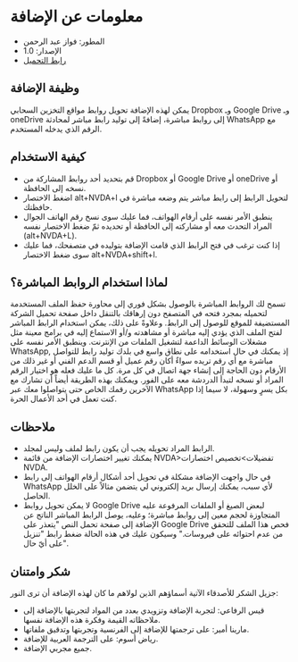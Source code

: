 # معلومات عن الإضافة
- المطور: فواز عبد الرحمن
- الإصدار: 1.0
- [رابط التحميل](https://github.com/fawazar94/DirectLink/releases/download/1.0/directLink-1.0.nvda-addon)
## وظيفة الإضافة
يمكن لهذه الإضافة تحويل روابط مواقع التخزين السحابي Dropbox وـ Google Drive وـ oneDrive إلى روابط مباشرة، إضافةً إلى توليد رابط مباشر لمحادثة WhatsApp مع الرقم الذي يدخله المستخدم.
## كيفية الاستخدام
- قم بتحديد أحد روابط المشاركة من Dropbox أو Google Drive أو oneDrive أو نسخه إلى الحافظة.
- اضغط الاختصار alt+NVDA+l لتحويل الرابط إلى رابط مباشر يتم وضعه مباشرة في حافظتك.
- ينطبق الأمر نفسه على أرقام الهواتف، فما عليك سوى نسخ رقم الهاتف الجوال المراد التحدث معه أو مشاركته إلى الحافظة أو تحديده ثمّ ضغط الاختصار نفسه (alt+NVDA+L).
- إذا كنت ترغب في فتح الرابط الذي قامت الإضافة بتوليده في متصفحك، فما عليك سوى ضغط الاختصار alt+NVDA+shift+l.
## لماذا استخدام الروابط المباشرة؟
تسمح لك الروابط المباشرة بالوصول بشكل فوري إلى محاورة حفظ الملف المستخدمة لتحميله بمجرد فتحه في المتصفح دون إرهاقك بالتنقل داخل صفحة تحميل الشركة المستضيفة للموقع للوصول إلى الرابط.
وعلاوةً على ذلك، يمكن استخدام الرابط المباشر لفتح الملف الذي يؤدي إليه مباشرة أو مشاهدته و/أو الاستماع إليه في برامج معينة مثل مشغلات الوسائط الداعمة لتشغيل الملفات من الإنترنت.
وينطبق الأمر نفسه على WhatsApp, إذ يمكنك في حال استخدامه على نطاق واسع في بلدك توليد رابط للتواصل مباشرة مع أي رقم تريده سواءٌ أكان رقم عميل أو قسم الدعم الفني أو غير ذلك من الأرقام دون الحاجة إلى إنشاء جهة اتصال في كل مرة. كل ما عليك فعله هو اختيار الرقم المراد أو نسخه لتبدأ الدردشة معه على الفور.
ويمكنك بهذه الطريقة أيضاً أن تشارك مع الآخرين رقمك الخاص حتى يتواصلوا معك عبر WhatsApp بكل يسرٍ وسهولة، لا سيما إذا كنت تعمل في أحد الأعمال الحرة.
## ملاحظات
- الرابط المراد تحويله يجب أن يكون رابط لملف وليس لمجلد.
- يمكنك تغيير اختصارات الإضافة من قائمة NVDA>تفضيلات>تخصيص اختصارات NVDA.
- في حال واجهت الإضافة مشكلة في تحويل أحد أشكال أرقام الهواتف إلى رابط WhatsApp لأي سبب، يمكنك إرسال بريد إلكتروني لي يتضمن مثالاً على الخلل الحاصل.
- لا يمكن تحويل روابط Google Drive لبعض الصيغ أو الملفات المرفوعة عليه المتجاوزة لحجم معين إلى روابط مباشرة؛ وعليه، يوصل الرابط المباشر الناتج عن الإضافة إلى صفحة تحمل النص "يتعذر على Google Drive فحص هذا الملف للتحقق من عدم احتوائه على فيروسات." وسيكون عليك في هذه الحالة ضغط رابط "تنزيل على أيّ حال".
## شكر وامتنان
جزيل الشكر للأصدقاء الآتية أسماؤهم الذين لولاهم ما كان لهذه الإضافة أن ترى النور:

- قيس الرفاعي: لتجربة الإضافة وتزويدي بعدد من المواد لتجربتها بالإضافة إلى ملاحظاته القيمة وفكرة هذه الإضافة نفسها.
- مارينا أمير: على ترجمتها للإضافة إلى الفرنسية وتجربتها وتدقيق ملفاتها.
- رياض أسوم: على الترجمة العربية للإضافة.
- جميع مجربي الإضافة.
